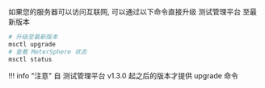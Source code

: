 
如果您的服务器可以访问互联网, 可以通过以下命令直接升级 测试管理平台 至最新版本

```sh
# 升级至最新版本
msctl upgrade
# 查看 MeterSphere 状态
msctl status
```

!!! info "注意"
    自 测试管理平台 v1.3.0 起之后的版本才提供 upgrade 命令 